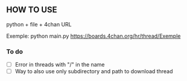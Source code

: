 ## HOW TO USE
python + file + 4chan URL


Exemple: python main.py https://boards.4chan.org/hr/thread/Exemple

### To do
- [ ] Error in threads with "/" in the name
- [ ] Way to also use only subdirectory and path to download thread
